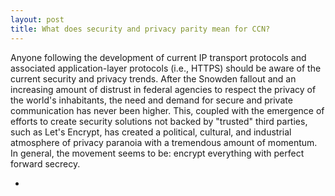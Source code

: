 ```yaml
---
layout: post
title: What does security and privacy parity mean for CCN?
---
```


Anyone following the development of current IP transport protocols and 
associated application-layer protocols (i.e., HTTPS) should be aware
of the current security and privacy trends. After the Snowden fallout
and an increasing amount of distrust in federal agencies to respect the
privacy of the world's inhabitants, the need and demand for secure and 
private communication has never been higher. This, coupled with the 
emergence of efforts to create security solutions not backed by "trusted" 
third parties, such as Let's Encrypt, has created a political, cultural,
and industrial atmosphere of privacy paranoia with a tremendous amount
of momentum. In general, the movement seems to be: encrypt everything with
perfect forward secrecy.  


- 
